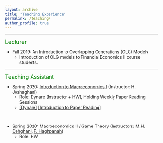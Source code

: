 ```yaml
---
layout: archive
title: "Teaching Experience"
permalink: /teaching/
author_profile: true
---
```


---
<font size="4" color="green">Lecturer</font>

- Fall 2019: An Introduction to Overlapping Generations (OLG) Models
	- Introduction of OLG models to Financial Economics II course students.

---
<font size="4" color="green">Teaching Assistant</font>

- Spring 2020: [Introduction to Macroeconomics I](https://teias.institute/faculty/joshaghani/introduction-to-modern-macroeconomics-i/)
  (Instructor: H. Joshaghani)
	- Role: Dynare (Instructor + HW), Holding Weekly Paper Reading Sessions
	- [[Dynare]](https://peymanshahidi.github.io/codes/) [[Introduction to Paper Reading]](http://peymanshahidi.github.io/files/Presentation_and_Summarizing_Guidelines2020.pdf)

<br/>

- Spring 2020: Macroeconomics II / Game Theory (Instructors: [M.H. Dehghani](https://sites.google.com/site/mhdehghani/), [F. Haghpanah](https://teias.institute/faculty/panah/)) 
	- Role: HW
